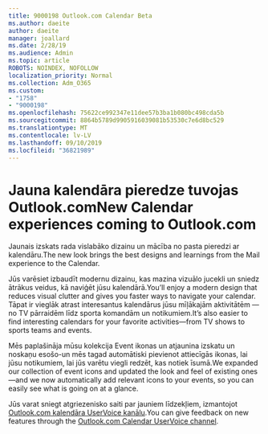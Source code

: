 ```yaml
---
title: 9000198 Outlook.com Calendar Beta
ms.author: daeite
author: daeite
manager: joallard
ms.date: 2/28/19
ms.audience: Admin
ms.topic: article
ROBOTS: NOINDEX, NOFOLLOW
localization_priority: Normal
ms.collection: Adm_O365
ms.custom:
- "1758"
- "9000198"
ms.openlocfilehash: 75622ce992347e11dee57b3ba1b080bc498cda5b
ms.sourcegitcommit: 8864b5789d9905916039081b53530c7e6d8bc529
ms.translationtype: MT
ms.contentlocale: lv-LV
ms.lasthandoff: 09/10/2019
ms.locfileid: "36821989"
---
```

# <a name="new-calendar-experiences-coming-to-outlookcom"></a><span data-ttu-id="6a19c-102">Jauna kalendāra pieredze tuvojas Outlook.com</span><span class="sxs-lookup"><span data-stu-id="6a19c-102">New Calendar experiences coming to Outlook.com</span></span>

<span data-ttu-id="6a19c-103">Jaunais izskats rada vislabāko dizainu un mācība no pasta pieredzi ar kalendāru.</span><span class="sxs-lookup"><span data-stu-id="6a19c-103">The new look brings the best designs and learnings from the Mail experience to the Calendar.</span></span>

<span data-ttu-id="6a19c-104">Jūs varēsiet izbaudīt modernu dizainu, kas mazina vizuālo jucekli un sniedz ātrākus veidus, kā naviģēt jūsu kalendārā.</span><span class="sxs-lookup"><span data-stu-id="6a19c-104">You’ll enjoy a modern design that reduces visual clutter and gives you faster ways to navigate your calendar.</span></span> <span data-ttu-id="6a19c-105">Tāpat ir vieglāk atrast interesantus kalendārus jūsu mīļākajām aktivitātēm — no TV pārraidēm līdz sporta komandām un notikumiem.</span><span class="sxs-lookup"><span data-stu-id="6a19c-105">It’s also easier to find interesting calendars for your favorite activities—from TV shows to sports teams and events.</span></span>

<span data-ttu-id="6a19c-106">Mēs paplašināja mūsu kolekcija Event ikonas un atjaunina izskatu un noskaņu esošo-un mēs tagad automātiski pievienot attiecīgās ikonas, lai jūsu notikumiem, lai jūs varētu viegli redzēt, kas notiek īsumā.</span><span class="sxs-lookup"><span data-stu-id="6a19c-106">We expanded our collection of event icons and updated the look and feel of existing ones—and we now automatically add relevant icons to your events, so you can easily see what is going on at a glance.</span></span>

<span data-ttu-id="6a19c-107">Jūs varat sniegt atgriezenisko saiti par jauniem līdzekļiem, izmantojot [Outlook.com kalendāra UserVoice kanālu](https://go.microsoft.com/fwlink/?linkid=2103075).</span><span class="sxs-lookup"><span data-stu-id="6a19c-107">You can give feedback on new features through the [Outlook.com Calendar UserVoice channel](https://go.microsoft.com/fwlink/?linkid=2103075).</span></span>